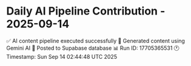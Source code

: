 # Daily AI Pipeline Contribution - 2025-09-14

✅ AI content pipeline executed successfully
🤖 Generated content using Gemini AI
💾 Posted to Supabase database
📊 Run ID: 17705365531
🕐 Timestamp: Sun Sep 14 02:44:48 UTC 2025
